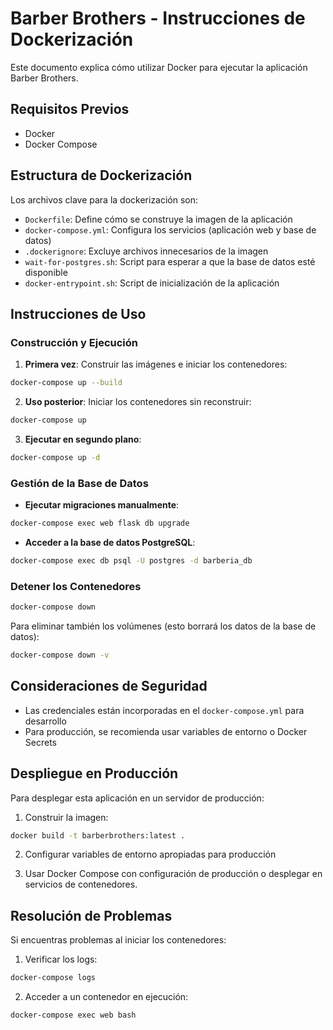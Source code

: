 # Barber Brothers - Instrucciones de Dockerización

Este documento explica cómo utilizar Docker para ejecutar la aplicación Barber Brothers.

## Requisitos Previos

- Docker
- Docker Compose

## Estructura de Dockerización

Los archivos clave para la dockerización son:

- `Dockerfile`: Define cómo se construye la imagen de la aplicación
- `docker-compose.yml`: Configura los servicios (aplicación web y base de datos)
- `.dockerignore`: Excluye archivos innecesarios de la imagen
- `wait-for-postgres.sh`: Script para esperar a que la base de datos esté disponible
- `docker-entrypoint.sh`: Script de inicialización de la aplicación

## Instrucciones de Uso

### Construcción y Ejecución

1. **Primera vez**: Construir las imágenes e iniciar los contenedores:

```bash
docker-compose up --build
```

2. **Uso posterior**: Iniciar los contenedores sin reconstruir:

```bash
docker-compose up
```

3. **Ejecutar en segundo plano**:

```bash
docker-compose up -d
```

### Gestión de la Base de Datos

- **Ejecutar migraciones manualmente**:

```bash
docker-compose exec web flask db upgrade
```

- **Acceder a la base de datos PostgreSQL**:

```bash
docker-compose exec db psql -U postgres -d barberia_db
```

### Detener los Contenedores

```bash
docker-compose down
```

Para eliminar también los volúmenes (esto borrará los datos de la base de datos):

```bash
docker-compose down -v
```

## Consideraciones de Seguridad

- Las credenciales están incorporadas en el `docker-compose.yml` para desarrollo
- Para producción, se recomienda usar variables de entorno o Docker Secrets

## Despliegue en Producción

Para desplegar esta aplicación en un servidor de producción:

1. Construir la imagen:

```bash
docker build -t barberbrothers:latest .
```

2. Configurar variables de entorno apropiadas para producción

3. Usar Docker Compose con configuración de producción o desplegar en servicios de contenedores.

## Resolución de Problemas

Si encuentras problemas al iniciar los contenedores:

1. Verificar los logs:

```bash
docker-compose logs
```

2. Acceder a un contenedor en ejecución:

```bash
docker-compose exec web bash
```
